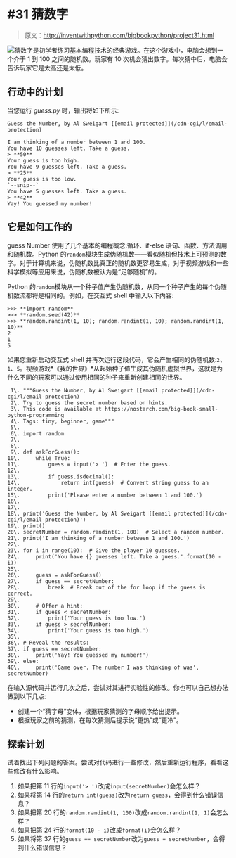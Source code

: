 # #31 猜数字

> 原文：<http://inventwithpython.com/bigbookpython/project31.html>

![](../Images/9d995d63aaead72cad01120081eb8f75.png)猜数字是初学者练习基本编程技术的经典游戏。在这个游戏中，电脑会想到一个介于 1 到 100 之间的随机数。玩家有 10 次机会猜出数字。每次猜中后，电脑会告诉玩家它是太高还是太低。

## 行动中的计划

当您运行 *guess.py* 时，输出将如下所示:

```
Guess the Number, by Al Sweigart [[email protected]](/cdn-cgi/l/email-protection)

I am thinking of a number between 1 and 100.
You have 10 guesses left. Take a guess.
> **50**
Your guess is too high.
You have 9 guesses left. Take a guess.
> **25**
Your guess is too low.
`--snip--`
You have 5 guesses left. Take a guess.
> **42**
Yay! You guessed my number!
```

## 它是如何工作的

guess Number 使用了几个基本的编程概念:循环、if-else 语句、函数、方法调用和随机数。Python 的`random`模块生成伪随机数——看似随机但技术上可预测的数字。对于计算机来说，伪随机数比真正的随机数更容易生成，对于视频游戏和一些科学模拟等应用来说，伪随机数被认为是“足够随机”的。

Python 的`random`模块从一个种子值产生伪随机数，从同一个种子产生的每个伪随机数流都将是相同的。例如，在交互式 shell 中输入以下内容:

```
>>> **import random**
>>> **random.seed(42)**
>>> **random.randint(1, 10); random.randint(1, 10); random.randint(1, 10)**
2
1
5
```

如果您重新启动交互式 shell 并再次运行这段代码，它会产生相同的伪随机数:`2`、`1`、`5`。视频游戏*《我的世界》*从起始种子值生成其伪随机虚拟世界，这就是为什么不同的玩家可以通过使用相同的种子来重新创建相同的世界。

```
 1\. """Guess the Number, by Al Sweigart [[email protected]](/cdn-cgi/l/email-protection)
 2\. Try to guess the secret number based on hints.
 3\. This code is available at https://nostarch.com/big-book-small-python-programming
 4\. Tags: tiny, beginner, game"""
 5\. 
 6\. import random
 7\. 
 8\. 
 9\. def askForGuess():
10\.     while True:
11\.         guess = input('> ')  # Enter the guess.
12\. 
13\.         if guess.isdecimal():
14\.             return int(guess)  # Convert string guess to an integer.
15\.         print('Please enter a number between 1 and 100.')
16\. 
17\. 
18\. print('Guess the Number, by Al Sweigart [[email protected]](/cdn-cgi/l/email-protection)')
19\. print()
20\. secretNumber = random.randint(1, 100)  # Select a random number.
21\. print('I am thinking of a number between 1 and 100.')
22\. 
23\. for i in range(10):  # Give the player 10 guesses.
24\.     print('You have {} guesses left. Take a guess.'.format(10 - i))
25\. 
26\.     guess = askForGuess()
27\.     if guess == secretNumber:
28\.         break  # Break out of the for loop if the guess is correct.
29\. 
30\.     # Offer a hint:
31\.     if guess < secretNumber:
32\.         print('Your guess is too low.')
33\.     if guess > secretNumber:
34\.         print('Your guess is too high.')
35\. 
36\. # Reveal the results:
37\. if guess == secretNumber:
38\.     print('Yay! You guessed my number!')
39\. else:
40\.     print('Game over. The number I was thinking of was', secretNumber) 
```

在输入源代码并运行几次之后，尝试对其进行实验性的修改。你也可以自己想办法做到以下几点:

*   创建一个“猜字母”变体，根据玩家猜测的字母顺序给出提示。
*   根据玩家之前的猜测，在每次猜测后提示说“更热”或“更冷”。

## 探索计划

试着找出下列问题的答案。尝试对代码进行一些修改，然后重新运行程序，看看这些修改有什么影响。

1.  如果把第 11 行的`input('> ')`改成`input(secretNumber)`会怎么样？
2.  如果将第 14 行的`return int(guess)`改为`return guess`，会得到什么错误信息？
3.  如果把第 20 行的`random.randint(1, 100)`改成`random.randint(1, 1)`会怎么样？
4.  如果把第 24 行的`format(10 - i)`改成`format(i)`会怎么样？
5.  如果将第 37 行的`guess == secretNumber`改为`guess = secretNumber`，会得到什么错误信息？